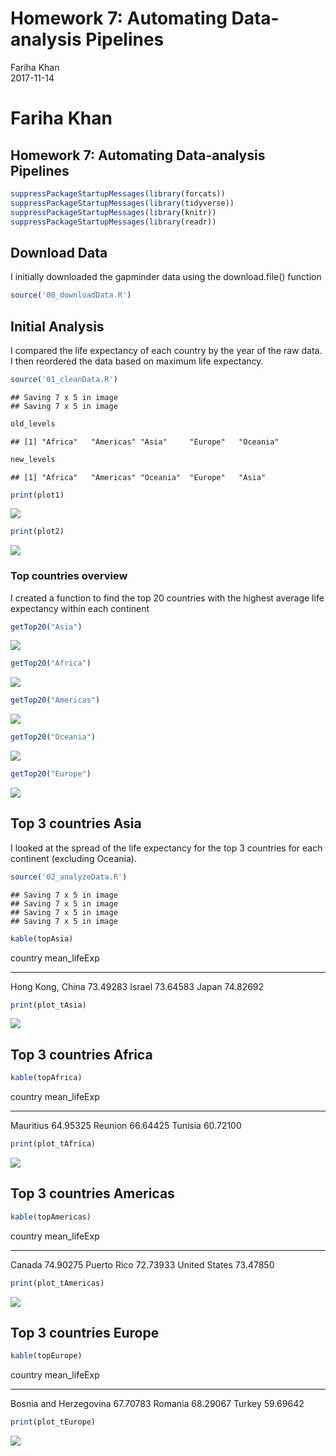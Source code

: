 # Homework 7: Automating Data-analysis Pipelines
Fariha Khan  
2017-11-14  



# Fariha Khan
## Homework 7: Automating Data-analysis Pipelines


```r
suppressPackageStartupMessages(library(forcats))
suppressPackageStartupMessages(library(tidyverse))
suppressPackageStartupMessages(library(knitr))
suppressPackageStartupMessages(library(readr))
```

## Download Data
I initially downloaded the gapminder data using the download.file() function

```r
source('00_downloadData.R')
```

## Initial Analysis
I compared the life expectancy of each country by the year of the raw data.
I then reordered the data based on maximum life expectancy.

```r
source('01_cleanData.R')
```

```
## Saving 7 x 5 in image
## Saving 7 x 5 in image
```

```r
old_levels
```

```
## [1] "Africa"   "Americas" "Asia"     "Europe"   "Oceania"
```

```r
new_levels
```

```
## [1] "Africa"   "Americas" "Oceania"  "Europe"   "Asia"
```

```r
print(plot1)
```

![](hw07_automatingData_files/figure-html/unnamed-chunk-3-1.png)<!-- -->

```r
print(plot2)
```

![](hw07_automatingData_files/figure-html/unnamed-chunk-3-2.png)<!-- -->


### Top countries overview
I created a function to find the top 20 countries with the highest average life expectancy within each continent

```r
getTop20("Asia")
```

![](hw07_automatingData_files/figure-html/unnamed-chunk-4-1.png)<!-- -->

```r
getTop20("Africa")
```

![](hw07_automatingData_files/figure-html/unnamed-chunk-4-2.png)<!-- -->

```r
getTop20("Americas")
```

![](hw07_automatingData_files/figure-html/unnamed-chunk-4-3.png)<!-- -->

```r
getTop20("Oceania")
```

![](hw07_automatingData_files/figure-html/unnamed-chunk-4-4.png)<!-- -->

```r
getTop20("Europe")
```

![](hw07_automatingData_files/figure-html/unnamed-chunk-4-5.png)<!-- -->


## Top 3 countries Asia
I looked at the spread of the life expectancy for the top 3 countries for each continent (excluding Oceania).

```r
source('02_analyzeData.R')
```

```
## Saving 7 x 5 in image
## Saving 7 x 5 in image
## Saving 7 x 5 in image
## Saving 7 x 5 in image
```

```r
kable(topAsia)
```



country             mean_lifeExp
-----------------  -------------
Hong Kong, China        73.49283
Israel                  73.64583
Japan                   74.82692

```r
print(plot_tAsia)
```

![](hw07_automatingData_files/figure-html/unnamed-chunk-5-1.png)<!-- -->


## Top 3 countries Africa


```r
kable(topAfrica)
```



country      mean_lifeExp
----------  -------------
Mauritius        64.95325
Reunion          66.64425
Tunisia          60.72100

```r
print(plot_tAfrica)
```

![](hw07_automatingData_files/figure-html/unnamed-chunk-6-1.png)<!-- -->

## Top 3 countries Americas


```r
kable(topAmericas)
```



country          mean_lifeExp
--------------  -------------
Canada               74.90275
Puerto Rico          72.73933
United States        73.47850

```r
print(plot_tAmericas)
```

![](hw07_automatingData_files/figure-html/unnamed-chunk-7-1.png)<!-- -->

## Top 3 countries Europe


```r
kable(topEurope)
```



country                   mean_lifeExp
-----------------------  -------------
Bosnia and Herzegovina        67.70783
Romania                       68.29067
Turkey                        59.69642

```r
print(plot_tEurope)
```

![](hw07_automatingData_files/figure-html/unnamed-chunk-8-1.png)<!-- -->
